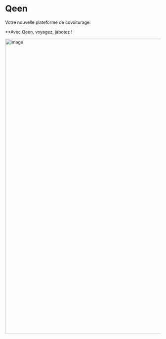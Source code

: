 # Qeen

Votre nouvelle plateforme de covoiturage. 

**Avec Qeen, voyagez, jabotez ! 

<img width="955" alt="image" src="https://user-images.githubusercontent.com/47384185/170890359-e91c20e9-f218-408c-bd19-a7cf66545d23.png">


